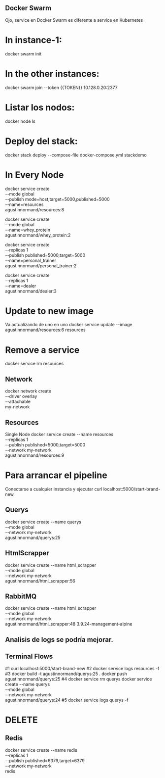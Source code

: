 ## Docker Swarm
Ojo, service en Docker Swarm es diferente a service en Kubernetes

# In instance-1:
docker swarm init

# In the other instances:
docker swarm join --token {{TOKEN}} 10.128.0.20:2377

# Listar los nodos:
docker node ls

# Deploy del stack:
docker stack deploy --compose-file docker-compose.yml stackdemo

# In Every Node
docker service create \
  --mode global \
  --publish mode=host,target=5000,published=5000 \
  --name=resources \
  agustinnormand/resources:8

docker service create \
  --mode global \
  --name=whey_protein \
  agustinnormand/whey_protein:2

docker service create \
  --replicas 1 \
  --publish published=5000,target=5000 \
  --name=personal_trainer \
  agustinnormand/personal_trainer:2

docker service create \
  --replicas 1 \
  --name=dealer \
  agustinnormand/dealer:3

# Update to new image
Va actualizando de uno en uno
docker service update --image agustinnormand/resources:6 resources

# Remove a service
docker service rm resources

## Network
docker network create \
  --driver overlay \
  --attachable \
  my-network

## Resources
Single Node
docker service create --name resources \
                        --replicas 1 \
                        --publish published=5000,target=5000 \
                        --network my-network \
                        agustinnormand/resources:9

# Para arrancar el pipeline
Conectarse a cualquier instancia y ejecutar
curl localhost:5000/start-brand-new

## Querys
docker service create --name querys \
                        --mode global \
                        --network my-network \
                        agustinnormand/querys:25

## HtmlScrapper
docker service create --name html_scrapper \
                        --mode global \
                        --network my-network \
                        agustinnormand/html_scrapper:56

## RabbitMQ
docker service create --name html_scrapper \
                        --mode global \
                        --network my-network \
                        agustinnormand/html_scrapper:48
3.9.24-management-alpine


## Analisis de logs se podría mejorar.











## Terminal Flows
#1
curl localhost:5000/start-brand-new
#2
docker service logs resources -f
#3
docker build -t agustinnormand/querys:25 .
docker push agustinnormand/querys:25
#4
docker service rm querys
docker service create --name querys \
                        --mode global \
                        --network my-network \
                        agustinnormand/querys:24
#5
docker service logs querys -f

# DELETE
## Redis

docker service create --name redis \
                        --replicas 1 \
                        --publish published=6379,target=6379 \
                        --network my-network \
                        redis


